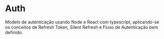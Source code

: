 # Auth
Modelo de autenticação usando Node e React com typescript, aplicando-se os conceitos de Refresh Token, Silent Refresh e Fluxo de Autenticação bem definido.
